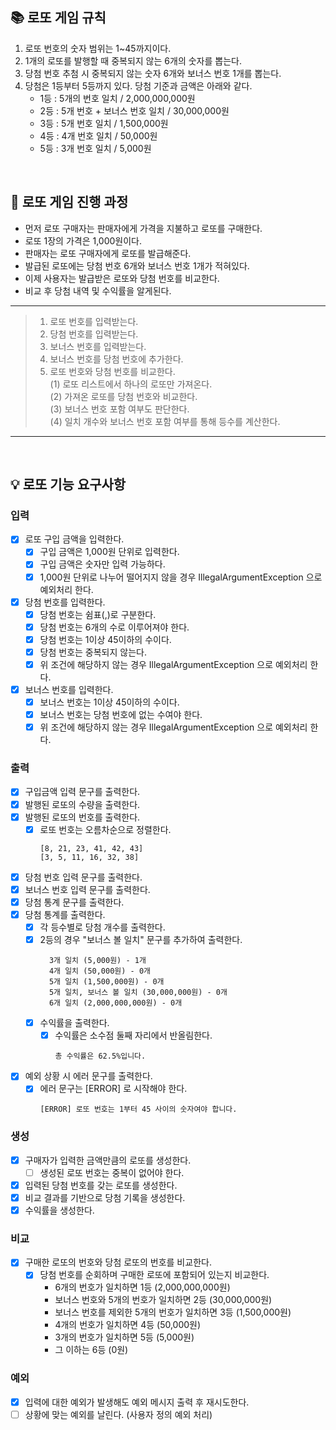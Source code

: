 ## 📚 로또 게임 규칙

1. 로또 번호의 숫자 범위는 1~45까지이다.
2. 1개의 로또를 발행할 때 중복되지 않는 6개의 숫자를 뽑는다.
3. 당첨 번호 추첨 시 중복되지 않는 숫자 6개와 보너스 번호 1개를 뽑는다.
4. 당첨은 1등부터 5등까지 있다. 당첨 기준과 금액은 아래와 같다.
    - 1등 : 5개의 번호 일치 / 2,000,000,000원
    - 2등 : 5개 번호 + 보너스 번호 일치 / 30,000,000원
    - 3등 : 5개 번호 일치 / 1,500,000원
    - 4등 : 4개 번호 일치 / 50,000원
    - 5등 : 3개 번호 일치 / 5,000원

<br>

## 🤔 로또 게임 진행 과정

- 먼저 로또 구매자는 판매자에게 가격을 지불하고 로또를 구매한다.
- 로또 1장의 가격은 1,000원이다.
- 판매자는 로또 구매자에게 로또를 발급해준다.
- 발급된 로또에는 당첨 번호 6개와 보너스 번호 1개가 적혀있다.
- 이제 사용자는 발급받은 로또와 당첨 번호를 비교한다.
- 비교 후 당첨 내역 및 수익률을 알게된다.

---
>1. 로또 번호를 입력받는다.
>2. 당첨 번호를 입력받는다.
>3. 보너스 번호를 입력받는다.
>4. 보너스 번호를 당첨 번호에 추가한다.
>5. 로또 번호와 당첨 번호를 비교한다.
    <br>(1) 로또 리스트에서 하나의 로또만 가져온다.
    <br>(2) 가져온 로또를 당첨 번호와 비교한다.
    <br>(3) 보너스 번호 포함 여부도 판단한다.
    <br>(4) 일치 개수와 보너스 번호 포함 여부를 통해 등수를 계산한다.
---

<br>

## 💡 로또 기능 요구사항

### 입력

- [X] 로또 구입 금액을 입력한다. 
    - [X] 구입 금액은 1,000원 단위로 입력한다.
    - [X] 구입 금액은 숫자만 입력 가능하다.
    - [X] 1,000원 단위로 나누어 떨어지지 않을 경우 IllegalArgumentException 으로 예외처리 한다.
- [X] 당첨 번호를 입력한다.
    - [X] 당첨 번호는 쉼표(,)로 구분한다.
    - [X] 당첨 번호는 6개의 수로 이루어져야 한다.
    - [X] 당첨 번호는 1이상 45이하의 수이다.
    - [X] 당첨 번호는 중복되지 않는다.
    - [X] 위 조건에 해당하지 않는 경우 IllegalArgumentException 으로 예외처리 한다.
- [X] 보너스 번호를 입력한다.
    - [X] 보너스 번호는 1이상 45이하의 수이다.
    - [X] 보너스 번호는 당첨 번호에 없는 수여야 한다.
    - [X] 위 조건에 해당하지 않는 경우 IllegalArgumentException 으로 예외처리 한다.

### 출력

- [X] 구입금액 입력 문구를 출력한다.
- [X] 발행된 로또의 수량을 출력한다.
- [X] 발행된 로또의 번호를 출력한다.
    - [X] 로또 번호는 오름차순으로 정렬한다.
      ```
      [8, 21, 23, 41, 42, 43] 
      [3, 5, 11, 16, 32, 38]
      ```
- [X] 당첨 번호 입력 문구를 출력한다.
- [X] 보너스 번호 입력 문구를 출력한다.
- [X] 당첨 통계 문구를 출력한다.
- [X] 당첨 통계를 출력한다.
  - [X] 각 등수별로 당첨 개수를 출력한다.
  - [X] 2등의 경우 "보너스 볼 일치" 문구를 추가하여 출력한다.
    ```
      3개 일치 (5,000원) - 1개
      4개 일치 (50,000원) - 0개
      5개 일치 (1,500,000원) - 0개
      5개 일치, 보너스 볼 일치 (30,000,000원) - 0개
      6개 일치 (2,000,000,000원) - 0개
      ```
  - [X] 수익률을 출력한다.
      - [X] 수익률은 소수점 둘째 자리에서 반올림한다.
        ```
        총 수익률은 62.5%입니다.
        ```
- [X] 예외 상황 시 에러 문구를 출력한다.
    - [X] 에러 문구는 [ERROR] 로 시작해야 한다.
      ```
      [ERROR] 로또 번호는 1부터 45 사이의 숫자여야 합니다.
      ```

### 생성

- [X] 구매자가 입력한 금액만큼의 로또를 생성한다.
  - [ ] 생성된 로또 번호는 중복이 없어야 한다.
- [X] 입력된 당첨 번호를 갖는 로또를 생성한다.
- [X] 비교 결과를 기반으로 당첨 기록을 생성한다.
- [X] 수익률을 생성한다.

### 비교

- [X] 구매한 로또의 번호와 당첨 로또의 번호를 비교한다.
    - [X] 당첨 번호를 순회하며 구매한 로또에 포함되어 있는지 비교한다.
        - 6개의 번호가 일치하면 1등 (2,000,000,000원)
        - 보너스 번호와 5개의 번호가 일치하면 2등 (30,000,000원)
        - 보너스 번호를 제외한 5개의 번호가 일치하면 3등 (1,500,000원)
        - 4개의 번호가 일치하면 4등 (50,000원)
        - 3개의 번호가 일치하면 5등 (5,000원)
        - 그 이하는 6등 (0원)

### 예외

- [X] 입력에 대한 예외가 발생해도 예외 메시지 출력 후 재시도한다.
- [ ] 상황에 맞는 예외를 날린다. (사용자 정의 예외 처리)